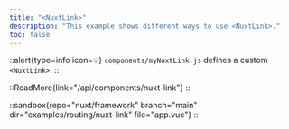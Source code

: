 ```yaml
---
title: "<NuxtLink>"
description: "This example shows different ways to use <NuxtLink>."
toc: false
---
```


::alert{type=info icon=💡}
`components/myNuxtLink.js` defines a custom `<NuxtLink>`.
::

::ReadMore{link="/api/components/nuxt-link"}
::

::sandbox{repo="nuxt/framework" branch="main" dir="examples/routing/nuxt-link" file="app.vue"}
::
